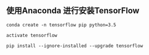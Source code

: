 ## 使用Anaconda 进行安装TensorFlow

```
conda create -n tensorflow pip python=3.5

activate tensorflow

pip install --ignore-installed --upgrade tensorflow 


```







